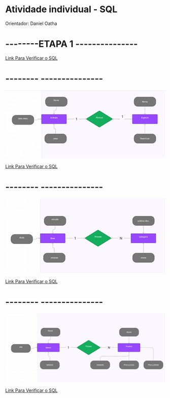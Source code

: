 # Atividade individual - SQL 

Orientador: Daniel Oatha

<h1>--------ETAPA 1  ---------------</h1>



[Link Para Verificar o SQL](https://github.com/Leon14789/Atividade-individual---Tema--Base-de-Dados-Animais/blob/master/SQL-ETAPA-1)

<h1>-------- ---------------</h1>

![Atividade-A](DERAnimais.png)

[Link Para Verificar o SQL](https://github.com/Leon14789/Atividade-individual---Tema--Base-de-Dados-Animais/blob/master/SQL-ETAPA-2-ANIMAIS)


<h1>-------- ---------------</h1>

![Atividade-A](FILMEDER.png)

[Link Para Verificar o SQL](https://github.com/Leon14789/Atividade-individual---Tema--Base-de-Dados-Animais/blob/master/SQL-ETAPA-2-FILMES)

<h1>-------- ---------------</h1>

![Atividade-A](ProdDER.png)


[Link Para Verificar o SQL](https://github.com/Leon14789/Atividade-individual---Tema--Base-de-Dados-Animais/blob/master/SQL-ETAPA-2-MARCA)


   
